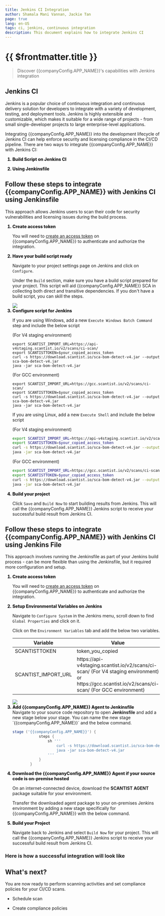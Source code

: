 ```yaml
---
title: Jenkins CI Integration
author: Shamala Mani Vannan, Jackie Tan
page: true
lang: en-US
tags: ci, jenkins, continuous integration
description: This document explains how to integrate Jenkins CI
---
```


<script setup>
import { companyConfig } from '../../../config/companyConfig.js'
</script>
<style scoped>
    ol>li {
        font-weight: 800;
    }
</style>

<ClientOnly>

# {{ $frontmatter.title }}

> Discover {{companyConfig.APP_NAME}}'s capabilities with Jenkins integration

## Jenkins CI

Jenkins is a popular choice of continuous integration and continuous delivery solution for developers to integrate with a variety of development, testing, and deployment tools. Jenkins is highly extensible and customizable, which makes it suitable for a wide range of projects - from small single-developer projects to large enterprise-level applications.

Integrating {{companyConfig.APP_NAME}} into the development lifecycle of Jenkins CI can help enforce security and licensing compliance in the CI/CD pipeline. There are two ways to integrate {{companyConfig.APP_NAME}} with Jenkins CI:

1. Build Script on Jenkins CI

2. Using Jenkinsfile

## Follow these steps to integrate {{companyConfig.APP_NAME}} with Jenkins CI using Jenkinsfile

This approach allows Jenkins users to scan their code for security vulnerabilities and licensing issues during the build process.

<ol>
<li>Create access token</li>

You will need to <a href="../Settings/Access-Tokens">create an access token</a> on {{companyConfig.APP_NAME}} to authenticate and authorize the integration.

<li>Have your build script ready</li>

Navigate to your project settings page on Jenkins and click on `Configure`.

Under the `Build` section, make sure you have a build script prepared for your project. This script will aid {{companyConfig.APP_NAME}} SCA in collecting both direct and transitive dependencies. If you don't have a build script, you can skill the steps.

<img src="/images/Build-based-Scan-CICD-Pipeline/jenkins/part1-step2.1.png" />

<li>Configure script for Jenkins</li>

If you are using Windows, add a new `Execute Windows Batch Command` step and include the below script

(For V4 staging environment)
```shell
export SCANTIST_IMPORT_URL=https://api-v4staging.scantist.io/v2/scans/ci-scan/
export SCANTISTTOKEN=$your_copied_access_token
curl -s https://download.scantist.io/sca-bom-detect-v4.jar --output sca-bom-detect-v4.jar
java -jar sca-bom-detect-v4.jar
```

(For GCC environment)
```shell
export SCANTIST_IMPORT_URL=https://gcc.scantist.io/v2/scans/ci-scan/
export SCANTISTTOKEN=$your_copied_access_token
curl -s https://download.scantist.io/sca-bom-detect-v4.jar --output sca-bom-detect-v4.jar
java -jar sca-bom-detect-v4.jar
```

If you are using Linux, add a new `Execute Shell` and include the below script

(For V4 staging environment)
```bash
export SCANTIST_IMPORT_URL=https://api-v4staging.scantist.io/v2/scans/ci-scan/
export SCANTISTTOKEN=$your_copied_access_token
curl -s https://download.scantist.io/sca-bom-detect-v4.jar --output sca-bom-detect-v4.jar
java -jar sca-bom-detect-v4.jar
```

(For GCC environment)
```bash
export SCANTIST_IMPORT_URL=https://gcc.scantist.io/v2/scans/ci-scan/
export SCANTISTTOKEN=$your_copied_access_token
curl -s https://download.scantist.io/sca-bom-detect-v4.jar --output sca-bom-detect-v4.jar
java -jar sca-bom-detect-v4.jar
```

<li>Build your project</li>

Click `Save` and `Build Now` to start building results from Jenkins. This will call the {{companyConfig.APP_NAME}} Jenkins script to receive your successful build result from Jenkins CI.

</ol>

## Follow these steps to integrate {{companyConfig.APP_NAME}} with Jenkins CI using Jenkins File

This approach involves running the Jenkinsfile as part of your Jenkins build process - can be more flexible than using the Jenkinsfile, but it required more configuration and setup.

<ol>

  <li>Create access token</li>

  You will need to <a href="../Settings/Access-Tokens">create an access token</a> on {{companyConfig.APP_NAME}} to authenticate and authorize the integration.

  <li>Setup Environmental Variables on Jenkins</li>

  Navigate to `Configure System` in the Jenkins menu, scroll down to find `Global Properties` and click on it.

  Click on the `Environment Variables` tab and add the below two variables.

  <table>
      <thead>
          <th>Variable</th>
          <th>Value</th>
          <th>Options</th>
      </thead>
      <tbody>
          <tr>
              <td>SCANTISTTOKEN</td>
              <td>token_you_copied</td>
              <td>Mandatory</td>
          </tr>
          <tr>
              <td>SCANTIST_IMPORT_URL</td>
              <td>https://api-v4staging.scantist.io/v2/scans/ci-scan/ (For V4 staging environment) or https://gcc.scantist.io/v2/scans/ci-scan/ (For GCC environment)</td>
              <td>Mandatory</td>
          </tr>
      </tbody>
  </table>

  <img src="/images/Build-based-Scan-CICD-Pipeline/jenkins/part2-step2.1.png" />

  <li>Add {{companyConfig.APP_NAME}} Agent to Jenkinsfile</li>
  Navigate to your source code repository to open <b>Jenkinsfile</b> and add a new stage below your stage. You can name the new stage `{{companyConfig.APP_NAME}}` and the below command.

  ```Groovy
  stage ('{{companyConfig.APP_NAME}}') {
              steps {
                  sh '''
                      curl -s https://download.scantist.io/sca-bom-detect-v4.jar --output sca-bom-detect-v4.jar
                      java -jar sca-bom-detect-v4.jar
                  '''
              }
          }
  ```

  <li>Download the {{companyConfig.APP_NAME}} Agent if your source code is on-premise hosted</li>

  On an internet-connected device, download the <b>SCANTIST AGENT</b> package suitable for your environment.

  Transfer the downloaded agent package to your on-premises Jenkins environment by adding a new stage specifically for {{companyConfig.APP_NAME}} with the below command.

  <li>Build your Project</li>

  Navigate back to Jenkins and select `Build Now` for your project. This will call the {{companyConfig.APP_NAME}} Jenkins script to receive your successful build result from Jenkins CI.

</ol>

### Here is how a successful integration will look like

## What's next?

You are now ready to perform scanning activities and set compliance policies for your CI/CD scans.

- Schedule scan

- Create compliance policies

</ClientOnly>
